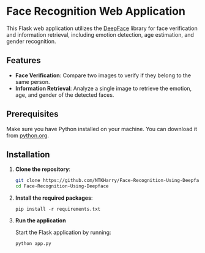 # Face Recognition Web Application

This Flask web application utilizes the [DeepFace](https://github.com/serengil/deepface) library for face verification and information retrieval, including emotion detection, age estimation, and gender recognition.

## Features

- **Face Verification**: Compare two images to verify if they belong to the same person.
- **Information Retrieval**: Analyze a single image to retrieve the emotion, age, and gender of the detected faces.

## Prerequisites

Make sure you have Python installed on your machine. You can download it from [python.org](https://www.python.org/downloads/).

## Installation

1. **Clone the repository**:

   ```bash
   git clone https://github.com/NTKHarry/Face-Recognition-Using-Deepface.git
   cd Face-Recognition-Using-Deepface
2. **Install the required packages**:

    ```
    pip install -r requirements.txt
3. **Run the application**
   
   Start the Flask application by running:
   ```bash 
   python app.py


   